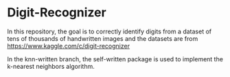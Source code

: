# Digit-Recognizer
In this repository, the goal is to correctly identify digits from a dataset of tens of thousands of handwritten images and the datasets are from https://www.kaggle.com/c/digit-recognizer

In the knn-written branch, the self-written package is used to implement the k-nearest neighbors algorithm.
